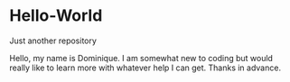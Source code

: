 # Hello-World

Just another repository

Hello, my name is Dominique. I am somewhat new to coding but would really like to learn more with whatever help I can get. Thanks in advance.

